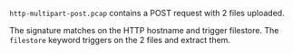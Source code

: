 `http-multipart-post.pcap` contains a POST request with 2 files uploaded.

The signature matches on the HTTP hostname and trigger filestore. The `filestore`
keyword triggers on the 2 files and extract them.
